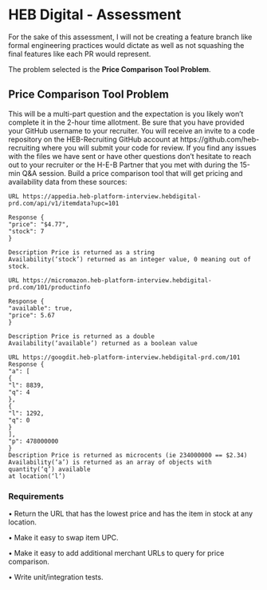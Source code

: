 <h1>HEB Digital - Assessment</h1>
For the sake of this assessment, I will not be creating a feature branch like 
formal engineering practices would dictate as well as not squashing the final features like each PR would represent. 

The problem selected is the <b>Price Comparison Tool Problem</b>.

<h2>Price Comparison Tool Problem</h2>
<p>This will be a multi-part question and the expectation is you likely won’t complete it in the 2-hour
time allotment. Be sure that you have provided your GitHub username to your recruiter. You
will receive an invite to a code repository on the HEB-Recruiting GitHub account at
https://github.com/heb-recruiting where you will submit your code for review.
If you find any issues with the files we have sent or have other questions don’t hesitate to reach
out to your recruiter or the H-E-B Partner that you met with during the 15-min Q&A session.
Build a price comparison tool that will get pricing and availability data from these sources:</p>

```
URL https://appedia.heb-platform-interview.hebdigital-
prd.com/api/v1/itemdata?upc=101

Response {
"price": "$4.77",
"stock": 7
}

Description Price is returned as a string
Availability(‘stock’) returned as an integer value, 0 meaning out of stock.
```

```
URL https://micromazon.heb-platform-interview.hebdigital-
prd.com/101/productinfo

Response {
"available": true,
"price": 5.67
}

Description Price is returned as a double
Availability(‘available’) returned as a boolean value
```

```
URL https://googdit.heb-platform-interview.hebdigital-prd.com/101
Response {
"a": [
{
"l": 8839,
"q": 4
},
{
"l": 1292,
"q": 0
}
],
"p": 478000000
}
Description Price is returned as microcents (ie 234000000 == $2.34)
Availability(‘a’) is returned as an array of objects with quantity(‘q’) available
at location(‘l’)
```

<h3>Requirements</h3>
• Return the URL that has the lowest price and has the item in stock at any location.

• Make it easy to swap item UPC.

• Make it easy to add additional merchant URLs to query for price comparison.

• Write unit/integration tests.